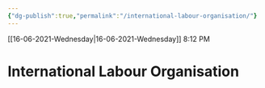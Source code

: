```yaml
---
{"dg-publish":true,"permalink":"/international-labour-organisation/"}
---
```


[[16-06-2021-Wednesday\|16-06-2021-Wednesday]]  8:12 PM

# International Labour Organisation